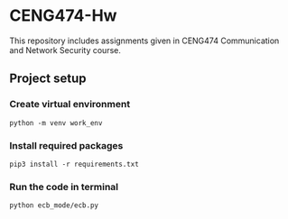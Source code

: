 # CENG474-Hw
This repository includes assignments given in CENG474 Communication and Network Security course.

## Project setup

### Create virtual environment
```
python -m venv work_env 
```

### Install required packages
```
pip3 install -r requirements.txt
```
### Run the code in terminal

```
python ecb_mode/ecb.py
```

